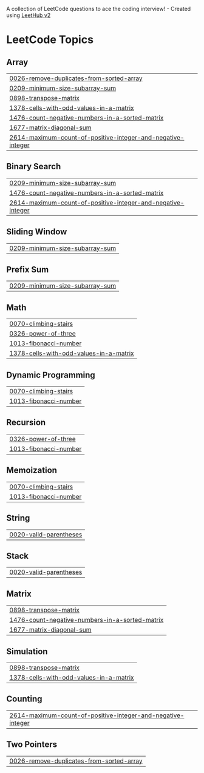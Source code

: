 A collection of LeetCode questions to ace the coding interview! - Created using [LeetHub v2](https://github.com/arunbhardwaj/LeetHub-2.0)
<!---LeetCode Topics Start-->
# LeetCode Topics
## Array
|  |
| ------- |
| [0026-remove-duplicates-from-sorted-array](https://github.com/poojagrace/leetcode/tree/master/0026-remove-duplicates-from-sorted-array) |
| [0209-minimum-size-subarray-sum](https://github.com/poojagrace/leetcode/tree/master/0209-minimum-size-subarray-sum) |
| [0898-transpose-matrix](https://github.com/poojagrace/leetcode/tree/master/0898-transpose-matrix) |
| [1378-cells-with-odd-values-in-a-matrix](https://github.com/poojagrace/leetcode/tree/master/1378-cells-with-odd-values-in-a-matrix) |
| [1476-count-negative-numbers-in-a-sorted-matrix](https://github.com/poojagrace/leetcode/tree/master/1476-count-negative-numbers-in-a-sorted-matrix) |
| [1677-matrix-diagonal-sum](https://github.com/poojagrace/leetcode/tree/master/1677-matrix-diagonal-sum) |
| [2614-maximum-count-of-positive-integer-and-negative-integer](https://github.com/poojagrace/leetcode/tree/master/2614-maximum-count-of-positive-integer-and-negative-integer) |
## Binary Search
|  |
| ------- |
| [0209-minimum-size-subarray-sum](https://github.com/poojagrace/leetcode/tree/master/0209-minimum-size-subarray-sum) |
| [1476-count-negative-numbers-in-a-sorted-matrix](https://github.com/poojagrace/leetcode/tree/master/1476-count-negative-numbers-in-a-sorted-matrix) |
| [2614-maximum-count-of-positive-integer-and-negative-integer](https://github.com/poojagrace/leetcode/tree/master/2614-maximum-count-of-positive-integer-and-negative-integer) |
## Sliding Window
|  |
| ------- |
| [0209-minimum-size-subarray-sum](https://github.com/poojagrace/leetcode/tree/master/0209-minimum-size-subarray-sum) |
## Prefix Sum
|  |
| ------- |
| [0209-minimum-size-subarray-sum](https://github.com/poojagrace/leetcode/tree/master/0209-minimum-size-subarray-sum) |
## Math
|  |
| ------- |
| [0070-climbing-stairs](https://github.com/poojagrace/leetcode/tree/master/0070-climbing-stairs) |
| [0326-power-of-three](https://github.com/poojagrace/leetcode/tree/master/0326-power-of-three) |
| [1013-fibonacci-number](https://github.com/poojagrace/leetcode/tree/master/1013-fibonacci-number) |
| [1378-cells-with-odd-values-in-a-matrix](https://github.com/poojagrace/leetcode/tree/master/1378-cells-with-odd-values-in-a-matrix) |
## Dynamic Programming
|  |
| ------- |
| [0070-climbing-stairs](https://github.com/poojagrace/leetcode/tree/master/0070-climbing-stairs) |
| [1013-fibonacci-number](https://github.com/poojagrace/leetcode/tree/master/1013-fibonacci-number) |
## Recursion
|  |
| ------- |
| [0326-power-of-three](https://github.com/poojagrace/leetcode/tree/master/0326-power-of-three) |
| [1013-fibonacci-number](https://github.com/poojagrace/leetcode/tree/master/1013-fibonacci-number) |
## Memoization
|  |
| ------- |
| [0070-climbing-stairs](https://github.com/poojagrace/leetcode/tree/master/0070-climbing-stairs) |
| [1013-fibonacci-number](https://github.com/poojagrace/leetcode/tree/master/1013-fibonacci-number) |
## String
|  |
| ------- |
| [0020-valid-parentheses](https://github.com/poojagrace/leetcode/tree/master/0020-valid-parentheses) |
## Stack
|  |
| ------- |
| [0020-valid-parentheses](https://github.com/poojagrace/leetcode/tree/master/0020-valid-parentheses) |
## Matrix
|  |
| ------- |
| [0898-transpose-matrix](https://github.com/poojagrace/leetcode/tree/master/0898-transpose-matrix) |
| [1476-count-negative-numbers-in-a-sorted-matrix](https://github.com/poojagrace/leetcode/tree/master/1476-count-negative-numbers-in-a-sorted-matrix) |
| [1677-matrix-diagonal-sum](https://github.com/poojagrace/leetcode/tree/master/1677-matrix-diagonal-sum) |
## Simulation
|  |
| ------- |
| [0898-transpose-matrix](https://github.com/poojagrace/leetcode/tree/master/0898-transpose-matrix) |
| [1378-cells-with-odd-values-in-a-matrix](https://github.com/poojagrace/leetcode/tree/master/1378-cells-with-odd-values-in-a-matrix) |
## Counting
|  |
| ------- |
| [2614-maximum-count-of-positive-integer-and-negative-integer](https://github.com/poojagrace/leetcode/tree/master/2614-maximum-count-of-positive-integer-and-negative-integer) |
## Two Pointers
|  |
| ------- |
| [0026-remove-duplicates-from-sorted-array](https://github.com/poojagrace/leetcode/tree/master/0026-remove-duplicates-from-sorted-array) |
<!---LeetCode Topics End-->